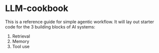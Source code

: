 # LLM-cookbook

This is a reference guide for simple agentic workflow. It will lay out starter code for the 3 building blocks of AI systems:

1. Retrieval
2. Memory
3. Tool use
